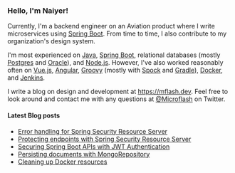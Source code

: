 ### Hello, I'm Naiyer!

Currently, I'm a backend engineer on an Aviation product where I write microservices using [Spring Boot](https://spring.io/projects/spring-boot). From time to time, I also contribute to my organization's design system.

I'm most experienced on [Java](https://openjdk.java.net/), [Spring Boot](https://spring.io/projects/spring-boot), relational databases (mostly [Postgres](https://www.postgresql.org/) and [Oracle](https://www.oracle.com/database/)), and [Node.js](https://nodejs.org/en/). However, I've also worked reasonably often on [Vue.js](https://vuejs.org/), [Angular](https://angular.io/), [Groovy](https://groovy-lang.org/) (mostly with [Spock](https://github.com/spockframework/spock) and [Gradle](https://gradle.org/)), [Docker](https://www.docker.com/), and [Jenkins](https://www.jenkins.io/).

I write a blog on design and development at <https://mflash.dev>. Feel free to look around and contact me with any questions at [@Microflash](https://www.twitter.com/Microflash) on Twitter.

#### Latest Blog posts

<!-- BLOG-POST-LIST:START -->
- [Error handling for Spring Security Resource Server](https://mflash.dev/blog/2021/01/19/error-handling-for-spring-security-resource-server/)
- [Protecting endpoints with Spring Security Resource Server](https://mflash.dev/blog/2020/11/15/protecting-endpoints-with-spring-security-resource-server/)
- [Securing Spring Boot APIs with JWT Authentication](https://mflash.dev/blog/2020/11/05/securing-spring-boot-apis-with-jwt-authentication/)
- [Persisting documents with MongoRepository](https://mflash.dev/blog/2020/10/26/persisting-documents-with-mongorepository/)
- [Cleaning up Docker resources](https://mflash.dev/blog/2020/10/22/cleaning-up-docker-resources/)
<!-- BLOG-POST-LIST:END -->
